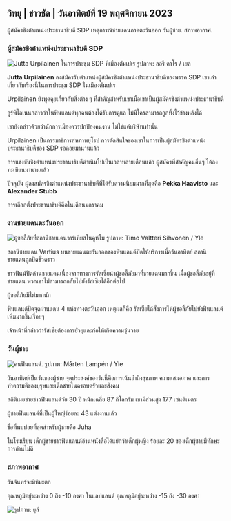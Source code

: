 ## วิทยุ \| ข่าวชัด \| วันอาทิตย์ที่ 19 พฤศจิกายน 2023

ผู้สมัครชิงตำแหน่งประธานาธิบดี SDP เหตุการณ์ชายแดนภาคตะวันออก วันผู้ชาย. สภาพอากาศ.

### ผู้สมัครชิงตำแหน่งประธานาธิบดี SDP

![Jutta Urpilainen ในการประชุม SDP ที่เมืองตัมเปเร รูปภาพ: ลอรี คาโร / เยล](https://images.cdn.yle.fi/image/upload/c_crop,h_3078,w_5472,x_0,y_536/ar_1.7777777777777777,c_fill,g_faces,h_675,w_1200/dpr_1.0/q_auto:eco/f_auto/fl_lossy/v1700390392/39-12029436559e5d3e7734)

**Jutta Urpilainen** ลงสมัครรับตำแหน่งผู้สมัครชิงตำแหน่งประธานาธิบดีของพรรค SDP เขาเล่าเกี่ยวกับเรื่องนี้ในการประชุม SDP ในเมืองตัมเปเร

Urpilainen ยังพูดคุยเกี่ยวกับสิ่งต่าง ๆ ที่สำคัญสำหรับเขาเมื่อเขาเป็นผู้สมัครชิงตำแหน่งประธานาธิบดี

อูร์พิไลเนนกล่าวว่าในฟินแลนด์ทุกคนต้องได้รับการดูแล ไม่มีใครสามารถถูกทิ้งไว้ข้างหลังได้

เขายังกล่าวด้วยว่านักการเมืองควรปกป้องคนงาน ไม่ใช่แค่บริษัทเท่านั้น

Urpilainen เป็นกรรมาธิการสหภาพยุโรป การตัดสินใจของเขาในการเป็นผู้สมัครชิงตำแหน่งประธานาธิบดีของ SDP รอคอยมานานแล้ว

การแข่งขันชิงตำแหน่งประธานาธิบดีดำเนินไปเป็นเวลาหลายเดือนแล้ว ผู้สมัครที่สำคัญคนอื่นๆ ได้ลงทะเบียนมานานแล้ว

ปัจจุบัน ผู้ลงสมัครชิงตำแหน่งประธานาธิบดีที่ได้รับความนิยมมากที่สุดคือ **Pekka Haavisto** และ **Alexander** **Stubb**

การเลือกตั้งประธานาธิบดีคือในเดือนมกราคม

### งานชายแดนตะวันออก

![ผู้ขอลี้ภัยที่สถานีชายแดนวาร์เทียสในคูห์โม รูปภาพ: Timo Valtteri Sihvonen / Yle](https://images.cdn.yle.fi/image/upload/c_crop,h_2312,w_4110,x_1360,y_535/ar_1.7777777777777777,c_fill,g_faces,h_675,w_1200/dpr_1.0/q_auto:eco/f_auto/fl_lossy/v1700313355/39-12026836558740e2c62a)

สถานีชายแดน Vartius บนชายแดนตะวันออกของฟินแลนด์ปิดให้บริการเมื่อวันอาทิตย์ สถานีชายแดนถูกปิดชั่วคราว

ชาวฟินน์ปิดด่านชายแดนเนื่องจากทางการรัสเซียนำผู้ขอลี้ภัยมาที่ชายแดนมากขึ้น เมื่อผู้ขอลี้ภัยอยู่ที่ชายแดน พวกเขาไม่สามารถกลับไปยังรัสเซียได้อีกต่อไป

ผู้ขอลี้ภัยมีไม่มากนัก

ฟินแลนด์ปิดจุดผ่านแดน 4 แห่งทางตะวันออก เหตุผลก็คือ รัสเซียได้สั่งการให้ผู้ขอลี้ภัยไปยังฟินแลนด์เพิ่มมากขึ้นเรื่อยๆ

เจ้าหน้าที่กล่าวว่ารัสเซียต้องการยั่วยุและก่อให้เกิดความวุ่นวาย

### วันผู้ชาย

![คนฟินแลนด์. รูปภาพ: Mårten Lampén / Yle](https://images.cdn.yle.fi/image/upload/c_crop,h_3375,w_6000,x_0,y_164/ar_1.7777777777777777,c_fill,g_faces,h_675,w_1200/dpr_1.0/q_auto:eco/f_auto/fl_lossy/v1700042381/39-1200843655493de62883)

วันอาทิตย์เป็นวันของผู้ชาย จุดประสงค์ของวันนี้คือการเน้นย้ำถึงสุขภาพ ความเสมอภาค และการทำความดีของบุรุษและเด็กชายในครอบครัวและสังคม

สถิติเผยชายชาวฟินแลนด์วัย 30 ปี หนักเฉลี่ย 87 กิโลกรัม เขามีส่วนสูง 177 เซนติเมตร

ผู้ชายฟินแลนด์ที่เป็นผู้ใหญ่ร้อยละ 43 แต่งงานแล้ว

ชื่อที่พบบ่อยที่สุดสำหรับผู้ชายคือ Juha

ในโรงเรียน เด็กผู้ชายชาวฟินแลนด์อ่านหนังสือได้แย่กว่าเด็กผู้หญิง ร้อยละ 20 ของเด็กผู้ชายมีทักษะการอ่านไม่ดี

### สภาพอากาศ

วันจันทร์จะมีหิมะตก

อุณหภูมิอยู่ระหว่าง 0 ถึง -10 องศา ในแลปแลนด์ อุณหภูมิอยู่ระหว่าง -15 ถึง -30 องศา

![ รูปภาพ: ยูล์](https://images.cdn.yle.fi/image/upload/c_crop,h_1080,w_1919,x_0,y_0/ar_1.7777777777777777,c_fill,g_faces,h_675,w_1200/dpr_1.0/q_auto:eco/f_auto/fl_lossy/v1700408413/39-1203034655a2c36dc32d)